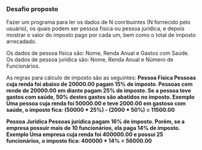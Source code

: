 ### Desafio proposto

Fazer um programa para ler os dados de N conribuintes (N fornecido pelo usuário), os quais podem ser pessoa física ou pessoa jurídica, e depois mostrar o valor do imposto pago por cada um, bem como o total de imposto arrecadado.

Os dados de pessoa física são: Nome, Renda Anual e Gastos com Saúde.
Os dados de pessoa jurídica são: Nome, Renda Anual e Número de Funcionários.

As regras para cálculo de imposto são as seguintes:
<strong>Pessoa Física<strong> Pessoas cuja renda foi abaixo de 20000.00 pagam 15% de imposto. Pessoas com rende de 20000.00 em diante pagam 25% de imposto. Se a pessoa teve gastos com saúde, 50% destes gastos são abatidos no imposto.
<strong>Exemplo<strong> Uma pessoa cuja renda foi 50000.00 e teve 2000.00 em gastoso com saúde, o imposto fica: (50000 * 25%) - (2000 * 50%) = <strong>11500.00<strong>

<strong>Pessoa Jurídica<strong> Pessoas jurídica pagam 16% de imposto. Porém, se a empresa possuir mais de 10 funcionários, ela paga 14% de imposto.
<strong>Exemplo<strong> Uma empresa cuja renda foi 400000.00 e possui 25 funcionários, o imposto fica: 400000 * 14% = <strong>56000.00<strong>